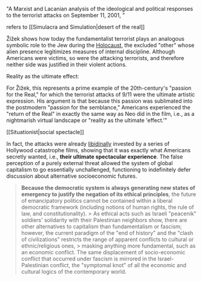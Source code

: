 "A Marxist and Lacanian analysis of the ideological and political responses to the terrorist attacks on September 11, 2001, "

refers to [[Simulacra and Simulation|desert of the real]] 

Žižek shows how today the fundamentalist terrorist plays an analogous symbolic role to the Jew during the [Holocaust](https://en.wikipedia.org/wiki/Holocaust "Holocaust"), the excluded "other" whose alien presence legitimizes measures of internal discipline. Although Americans were victims, so were the attacking terrorists, and therefore neither side was justified in their violent actions.

Reality as the ultimate effect:

For Žižek, this represents a prime example of the 20th-century's "passion for the Real," for which the terrorist attacks of 9/11 were the ultimate artistic expression. His argument is that because this passion was sublimated into the postmodern "passion for the semblance," Americans experienced the "return of the Real" in exactly the same way as Neo did in the film, i.e., as a nightmarish virtual landscape or "reality as the ultimate 'effect.'"

[[Situationist|social spectacle]]

In fact, the attacks were already [libidinally](https://en.wikipedia.org/wiki/Libido "Libido") invested by a series of Hollywood catastrophe films, showing that it was exactly what Americans secretly wanted, i.e., **their ultimate spectacular experience**. The false perception of a purely external threat allowed the system of global capitalism to go essentially unchallenged, functioning to indefinitely defer discussion about alternative socioeconomic futures.

>**Because the democratic system is always generating new states of emergency to justify the negation of its ethical principles**, the future of emancipatory politics cannot be contained within a liberal democratic framework (including notions of human rights, the rule of law, and constitutionality).
	> As ethical acts such as Israeli "peacenik" soldiers' solidarity with their Palestinian neighbors show, there are other alternatives to capitalism than fundamentalism or fascism; however, the current paradigm of the "end of history" and the "clash of civilizations" restricts the range of apparent conflicts to cultural or ethnic/religious ones, 
	> masking anything more fundamental, such as an economic conflict. The same displacement of socio-economic conflict that occurred under fascism is mirrored in the Israel-Palestinian conflict, the "symptomal knot" of all the economic and cultural logics of the contemporary world. 